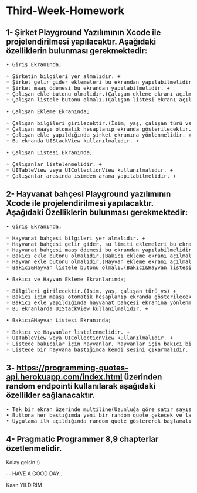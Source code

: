 # Third-Week-Homework
1- Şirket Playground Yazılımının Xcode ile projelendirilmesi yapılacaktır. Aşağıdaki özelliklerin bulunması gerekmektedir:
--
<pre>
• Giriş Ekranında;

◦ Şirketin bilgileri yer almalıdır. +
◦ Şirket gelir gider eklemeleri bu ekrandan yapılabilmelidir. +
◦ Şirket maaş ödemesi bu ekrandan yapılabilmelidir. +
◦ Çalışan ekle butonu olmalıdır.(Çalışan ekleme ekranı açılmalı) +
◦ Çalışan listele butonu olmalı.(Çalışan listesi ekranı açılmalı) +

• Çalışan Ekleme Ekranında;

◦ Çalışan bilgileri girilecektir.(İsim, yaş, çalışan türü vs) +
◦ Çalışan maaşı otomatik hesaplanıp ekranda gösterilecektir. +
◦ Çalışan ekle yapıldığında şirket ekranına yönlenmelidir. +
◦ Bu ekranda UIStackView kullanılmalıdır. +

• Çalışan Listesi Ekranında;

◦ Çalışanlar listelenmelidir. +
◦ UITableView veya UICollectionView kullanılmalıdır. +
◦ Çalışanlar arasında isimden arama yapılabilmelidir. +
</pre>

2- Hayvanat bahçesi Playground yazılımının Xcode ile projelendirilmesi yapılacaktır. Aşağıdaki Özelliklerin bulunması gerekmektedir:
--
<pre>
• Giriş Ekranında;

◦ Hayvanat bahçesi bilgileri yer almalıdır. +
◦ Hayvanat bahçesi gelir gider, su limiti eklemeleri bu ekrandan yapılabilmelidir. +
◦ Hayvanat bahçesi maaş ödemesi bu ekrandan yapılabilmelidir. +
◦ Bakıcı ekle butonu olmalıdır.(Bakıcı ekleme ekranı açılmalı) +
◦ Hayvan ekle butonu olmalıdır.(Hayvan ekleme ekranı açılmalı)
◦ Bakıcı&Hayvan listele butonu olmalı.(Bakıcı&Hayvan listesi ekranı açılmalı) +

• Bakıcı ve Hayvan Ekleme Ekranlarında;

◦ Bilgileri girilecektir.(İsim, yaş, çalışan türü vs) +
◦ Bakıcı için maaşı otomatik hesaplanıp ekranda gösterilecektir. +
◦ Bakıcı ekle yapıldığında hayvanat bahçesi ekranına yönlenmelidir. +
◦ Bu ekranlarda UIStackView kullanılmalıdır. +

• Bakıcı&Hayvan Listesi Ekranında;

◦ Bakıcı ve Hayvanlar listelenmelidir. +
◦ UITableView veya UICollectionView kullanılmalıdır. +
◦ Listede bakıcılar için hayvanlar, hayvanlar için bakıcı bilgisi mutlaka bulunmalıdır. +
◦ Listede bir hayvana bastığımda kendi sesini çıkarmalıdır. Gerçek ses bekliyoruz bu sefer :) -
</pre>

3- https://programming-quotes-api.herokuapp.com/index.html üzerinden random endpointi kullanılarak aşağıdaki özellikler sağlanacaktır.
--
<pre>
• Tek bir ekran üzerinde multiline(Uzunluğa göre satır sayısı değişmeli) label ve button olacak.
• Buttona her bastığımda yeni bir random quote çekecek ve label içerisinde değeri gösterecek. +
• Uygulama ilk açıldığında random quote göstererek başlamalı. +
</pre>
4- Pragmatic Programmer 8,9 chapterlar özetlenmelidir.
--

Kolay gelsin :)

--
HAVE A GOOD DAY..

Kaan YILDIRIM
